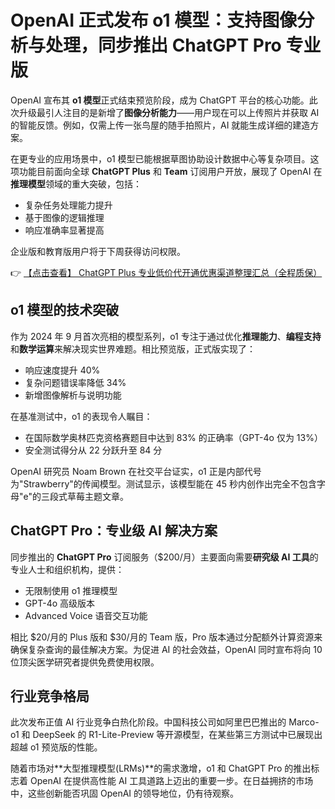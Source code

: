 # OpenAI 正式发布 o1 模型：支持图像分析与处理，同步推出 ChatGPT Pro 专业版

OpenAI 宣布其 **o1 模型**正式结束预览阶段，成为 ChatGPT 平台的核心功能。此次升级最引人注目的是新增了**图像分析能力**——用户现在可以上传照片并获取 AI 的智能反馈。例如，仅需上传一张鸟屋的随手拍照片，AI 就能生成详细的建造方案。

在更专业的应用场景中，o1 模型已能根据草图协助设计数据中心等复杂项目。这项功能目前面向全球 **ChatGPT Plus** 和 **Team** 订阅用户开放，展现了 OpenAI 在**推理模型**领域的重大突破，包括：

- 复杂任务处理能力提升
- 基于图像的逻辑推理
- 响应准确率显著提高

企业版和教育版用户将于下周获得访问权限。

👉 [【点击查看】 ChatGPT Plus 专业低价代开通优惠渠道整理汇总（全程质保）](https://bit.ly/DaiKai)

## o1 模型的技术突破

作为 2024 年 9 月首次亮相的模型系列，o1 专注于通过优化**推理能力**、**编程支持**和**数学运算**来解决现实世界难题。相比预览版，正式版实现了：

- 响应速度提升 40%
- 复杂问题错误率降低 34%
- 新增图像解析与说明功能

在基准测试中，o1 的表现令人瞩目：
- 在国际数学奥林匹克资格赛题目中达到 83% 的正确率（GPT-4o 仅为 13%）
- 安全测试得分从 22 分跃升至 84 分

OpenAI 研究员 Noam Brown 在社交平台证实，o1 正是内部代号为"Strawberry"的传闻模型。测试显示，该模型能在 45 秒内创作出完全不包含字母"e"的三段式草莓主题文章。

## ChatGPT Pro：专业级 AI 解决方案

同步推出的 **ChatGPT Pro** 订阅服务（$200/月）主要面向需要**研究级 AI 工具**的专业人士和组织机构，提供：

- 无限制使用 o1 推理模型
- GPT-4o 高级版本
- Advanced Voice 语音交互功能

相比 $20/月的 Plus 版和 $30/月的 Team 版，Pro 版本通过分配额外计算资源来确保复杂查询的最佳解决方案。为促进 AI 的社会效益，OpenAI 同时宣布将向 10 位顶尖医学研究者提供免费使用权限。

## 行业竞争格局

此次发布正值 AI 行业竞争白热化阶段。中国科技公司如阿里巴巴推出的 Marco-o1 和 DeepSeek 的 R1-Lite-Preview 等开源模型，在某些第三方测试中已展现出超越 o1 预览版的性能。

随着市场对**大型推理模型(LRMs)**的需求激增，o1 和 ChatGPT Pro 的推出标志着 OpenAI 在提供高性能 AI 工具道路上迈出的重要一步。在日益拥挤的市场中，这些创新能否巩固 OpenAI 的领导地位，仍有待观察。